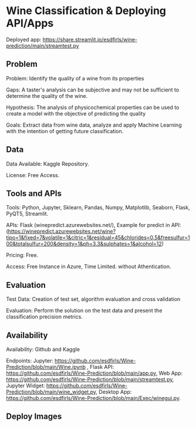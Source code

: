 # Wine Classification & Deploying API/Apps

Deployed app: https://share.streamlit.io/esdfirls/wine-prediction/main/streamtest.py


## Problem
Problem: Identify the quality of a wine from its properties

Gaps: A taster's analysis can be subjective and may not be sufficient to determine the quality of the wine.

Hypothesis: The analysis of physicochemical properties can be used to create a model with the objective of predicting the quality

Goals: Extract data from wine data, analyze and apply Machine Learning with the intention of getting future classification.

## Data
Data Available: Kaggle Repository.

License: Free Access.

## Tools and APIs
Tools: Python, Jupyter, Sklearn, Pandas, Numpy, Matplotlib, Seaborn, Flask, PyQT5, Streamlit.

APIs: Flask (winepredict.azurewebsites.net/),
Example for predict in API: (https://winepredict.azurewebsites.net/wine?tipo=1&fixed=7&volatile=1&citric=1&residual=45&chlorides=0.5&freesulfur=100&totalsulfur=200&density=1&ph=3.3&sulphates=1&alcohol=12)

Pricing: Free.

Access: Free Instance in Azure, Time Limited. without Athentication.

## Evaluation
Test Data: Creation of test set, algorithm evaluation and cross validation

Evaluation: Perform the solution on the test data and present the classification precision metrics.

## Availability
Availability: Github and Kaggle

Endpoints: Jupyter: https://github.com/esdfirls/Wine-Prediction/blob/main/Wine.ipynb , Flask API: https://github.com/esdfirls/Wine-Prediction/blob/main/app.py, Web App: https://github.com/esdfirls/Wine-Prediction/blob/main/streamtest.py, Jupyter Widget: https://github.com/esdfirls/Wine-Prediction/blob/main/wine_widget.py, Desktop App: https://github.com/esdfirls/Wine-Prediction/blob/main/Exec/winegui.py.

## Deploy Images



